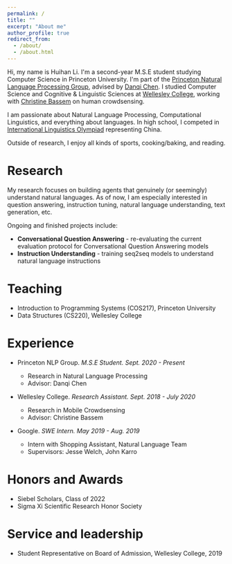 ```yaml
---
permalink: /
title: ""
excerpt: "About me"
author_profile: true
redirect_from: 
  - /about/
  - /about.html
---
```


Hi, my name is Huihan Li. I'm a second-year M.S.E student studying Computer Science in Princeton University. I'm part of the [Princeton Natural Language Processing Group](https://princeton-nlp.github.io/), advised by [Danqi Chen](https://www.cs.princeton.edu/~danqic/). I studied Computer Science and Cognitive & Linguistic Sciences at [Wellesley College](https://www.wellesley.edu/), working with [Christine Bassem](https://www.wellesley.edu/cs/faculty/bassem) on human crowdsensing.

I am passionate about Natural Language Processing, Computational Linguistics, and everything about languages. In high school, I competed in [International Linguistics Olympiad](https://ioling.org/) representing China.

Outside of research, I enjoy all kinds of sports, cooking/baking, and reading.


Research
======
My research focuses on building agents that genuinely (or seemingly) understand natural languages. As of now, I am especially interested in question answering, instruction tuning, natural language understanding, text generation, etc.

Ongoing and finished projects include:
*  **Conversational Question Answering** - re-evaluating the current evaluation protocol for Conversational Question Answering models
*  **Instruction Understanding** - training seq2seq models to understand natural language instructions

Teaching
======
* Introduction to Programming Systems (COS217), Princeton University
* Data Structures (CS220), Wellesley College

Experience
======
* Princeton NLP Group. *M.S.E Student. Sept. 2020 - Present*
  * Research in Natural Language Processing
  * Advisor: Danqi Chen

* Wellesley College. *Research Assistant. Sept. 2018 - July 2020*
  * Research in Mobile Crowdsensing
  * Advisor: Christine Bassem

* Google. *SWE Intern. May 2019 - Aug. 2019*
  * Intern with Shopping Assistant, Natural Language Team
  * Supervisors: Jesse Welch, John Karro

Honors and Awards
======
* Siebel Scholars, Class of 2022
* Sigma Xi Scientific Research Honor Society

Service and leadership
======
* Student Representative on Board of Admission, Wellesley College, 2019